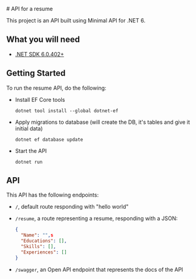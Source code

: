 # API for a resume

This project is an API built using Minimal API for .NET 6.

## What you will need 

* [.NET SDK 6.0.402+](https://dotnet.microsoft.com/en-us/download/dotnet/6.0)

## Getting Started

To run the resume API, do the following:

- Install EF Core tools

   ```console
   dotnet tool install --global dotnet-ef
   ```

- Apply migrations to database (will create the DB, it's tables and give it initial data)

   ```console
   dotnet ef database update
   ```

- Start the API

   ```console
   dotnet run
   ```

## API

This API has the following endpoints:

- `/`, default route responding with "hello world"
- `/resume`, a route representing a resume, responding with a JSON:

   ```json
   {
     "Name": "",s
     "Educations": [],
     "Skills": [],
     "Experiences": []
   }
   ```

- `/swagger`, an Open API endpoint that represents the docs of the API

